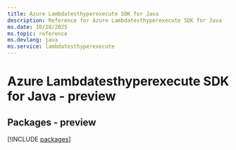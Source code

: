 ```yaml
---
title: Azure Lambdatesthyperexecute SDK for Java
description: Reference for Azure Lambdatesthyperexecute SDK for Java
ms.date: 10/28/2025
ms.topic: reference
ms.devlang: java
ms.service: lambdatesthyperexecute
---
```

# Azure Lambdatesthyperexecute SDK for Java - preview
## Packages - preview
[!INCLUDE [packages](lambdatesthyperexecute-index.md)]